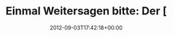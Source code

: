 ---
retweeted: false
source: <a href="http://itunes.apple.com/us/app/twitter/id409789998?mt=12" rel="nofollow">Twitter
  for Mac</a>
entities:
  hashtags:
  - text: Wohnung
    indices:
    - '107'
    - '115'
  - text: WG
    indices:
    - '118'
    - '121'
  - text: Leipzig
    indices:
    - '125'
    - '133'
  symbols: []
  user_mentions:
  - name: Rap
    screen_name: oRAPo
    indices:
    - '30'
    - '36'
    id_str: '102157232'
    id: '102157232'
  urls: []
display_text_range:
- '0'
- '134'
favorite_count: '0'
id_str: '242678921311703040'
truncated: false
retweet_count: '0'
id: '242678921311703040'
created_at: Mon Sep 03 17:42:18 +0000 2012
favorited: false
full_text: 'Einmal Weitersagen bitte: Der [@oRAPo](https://twitter.com/oRAPo) ist
  der beste Zimmer-Nachbar überhaupt &amp; sucht ab dem Herbst eine #Wohnung / #WG
  in #Leipzig.'
lang: de
tags:
- Wohnung
- WG
- Leipzig
- pesos:twitter
date: '2012-09-03T17:42:18+00:00'
src: https://twitter.com/bascht/status/242678921311703040
original_url: https://twitter.com/bascht/status/242678921311703040
type: twitter_tweet
text: 'Einmal Weitersagen bitte: Der [@oRAPo](https://twitter.com/oRAPo) ist der beste
  Zimmer-Nachbar überhaupt &amp; sucht ab dem Herbst eine #Wohnung / #WG in #Leipzig.'
title: 'Einmal Weitersagen bitte: Der ['

---